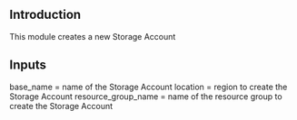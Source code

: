 ## Introduction
This module creates a new Storage Account

## Inputs
base_name = name of the Storage Account
location =  region to create the Storage Account
resource_group_name = name of the resource group to create the Storage Account


